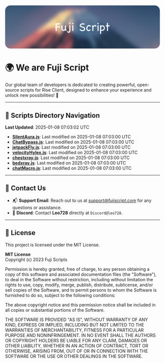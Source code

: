 ![Banner](.github/b.webp)

# 🌍 **We are Fuji Script**

Our global team of developers is dedicated to creating powerful, open-source scripts for Rise Client, designed to enhance your experience and unlock new possibilities! 🌟

---
<!-- SCRIPTS_NAVIGATION_START -->
## 📂 **Scripts Directory Navigation**

**Last Updated**: 2025-01-08 07:03:02 UTC

- **[SilentAura.js](scripts/SilentAura.js)**: Last modified on 2025-01-08 07:03:00 UTC
- **[ChatBypass.js](scripts/ChatBypass.js)**: Last modified on 2025-01-08 07:03:00 UTC
- **[jetpackFly.js](scripts/jetpackFly.js)**: Last modified on 2025-01-08 07:03:00 UTC
- **[velocityHylex.js](scripts/velocityHylex.js)**: Last modified on 2025-01-08 07:03:00 UTC
- **[chestxray.js](scripts/chestxray.js)**: Last modified on 2025-01-08 07:03:00 UTC
- **[bedxray.js](scripts/bedxray.js)**: Last modified on 2025-01-08 07:03:00 UTC
- **[chatMacro.js](scripts/chatMacro.js)**: Last modified on 2025-01-08 07:03:00 UTC

<!-- SCRIPTS_NAVIGATION_END -->

---

## 💬 **Contact Us**  
- 📬 **Support Email**: Reach out to us at [support@fujiscript.com](mailto:support@fujiscript.com) for any questions or assistance.  
- 💬 **Discord**: Contact **Leo728** directly at `Discord@leo728`.

---

## 📜 **License**

This project is licensed under the MIT License.  

**MIT License**  
Copyright (c) 2023 Fuji Scripts  

Permission is hereby granted, free of charge, to any person obtaining a copy of this software and associated documentation files (the "Software"), to deal in the Software without restriction, including without limitation the rights to use, copy, modify, merge, publish, distribute, sublicense, and/or sell copies of the Software, and to permit persons to whom the Software is furnished to do so, subject to the following conditions:  

The above copyright notice and this permission notice shall be included in all copies or substantial portions of the Software.  

THE SOFTWARE IS PROVIDED "AS IS", WITHOUT WARRANTY OF ANY KIND, EXPRESS OR IMPLIED, INCLUDING BUT NOT LIMITED TO THE WARRANTIES OF MERCHANTABILITY, FITNESS FOR A PARTICULAR PURPOSE AND NONINFRINGEMENT. IN NO EVENT SHALL THE AUTHORS OR COPYRIGHT HOLDERS BE LIABLE FOR ANY CLAIM, DAMAGES OR OTHER LIABILITY, WHETHER IN AN ACTION OF CONTRACT, TORT OR OTHERWISE, ARISING FROM, OUT OF OR IN CONNECTION WITH THE SOFTWARE OR THE USE OR OTHER DEALINGS IN THE SOFTWARE.  
